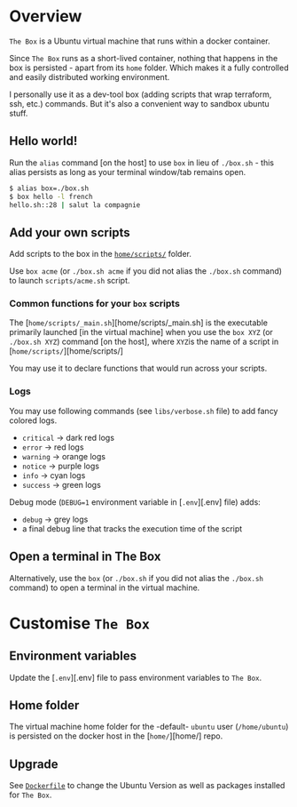# Overview

`The Box` is a Ubuntu virtual machine that runs within a docker container.

Since `The Box` runs as a short-lived container, nothing that happens in the box is persisted - apart from its `home` folder. Which makes it a fully controlled and easily distributed working environment.

I personally use it as a dev-tool box (adding scripts that wrap terraform, ssh, etc.) commands. But it's also a convenient way to sandbox ubuntu stuff.


## Hello world!

Run the `alias` command [on the host] to use `box` in lieu of `./box.sh` - this alias persists as long as your terminal window/tab remains open.

```bash
$ alias box=./box.sh
$ box hello -l french
hello.sh::28 | salut la compagnie
```

## Add your own scripts

Add scripts to the box in the [`home/scripts/`](home/scripts/) folder.

Use `box acme` (or `./box.sh acme` if you did not alias the `./box.sh` command) to launch `scripts/acme.sh` script.


### Common functions for your `box` scripts 

The [`home/scripts/_main.sh`][home/scripts/_main.sh] is the executable primarily launched [in the virtual machine] when you use the `box XYZ` (or `./box.sh XYZ`) command [on the host], where `XYZ`is the name of a script in [`home/scripts/`][home/scripts/]

You may use it to declare functions that would run across your scripts.

### Logs

You may use following commands (see `libs/verbose.sh` file) to add fancy colored logs.
* `critical` -> dark red logs
* `error` -> red logs
* `warning` -> orange logs
* `notice` -> purple logs
* `info` -> cyan logs
* `success` -> green logs

Debug mode (`DEBUG=1` environment variable in [`.env`][.env] file) adds: 
* `debug` -> grey logs
* a final debug line that tracks the execution time of the script


## Open a terminal in The Box

Alternatively, use the `box` (or `./box.sh` if you did not alias the `./box.sh` command) to open a terminal in the virtual machine.


# Customise `The Box`


## Environment variables

Update the [`.env`][.env] file to pass environment variables to `The Box`.

## Home folder

The virtual machine home folder for the -default- `ubuntu` user (`/home/ubuntu`) is persisted on the docker host in the [`home/`][home/] repo.

## Upgrade

See [`Dockerfile`](Dockerfile) to change the Ubuntu Version as well as packages installed for `The Box`. 


